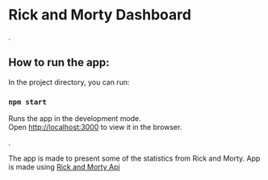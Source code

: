 # Rick and Morty Dashboard
.

## How to run the app:

In the project directory, you can run:

### `npm start`

Runs the app in the development mode.\
Open [http://localhost:3000](http://localhost:3000) to view it in the browser.

.

The app is made to present some of the statistics from Rick and Morty. 
App is made using [Rick and Morty Api](https://rickandmortyapi.com/ "Rick and Morty Api")
